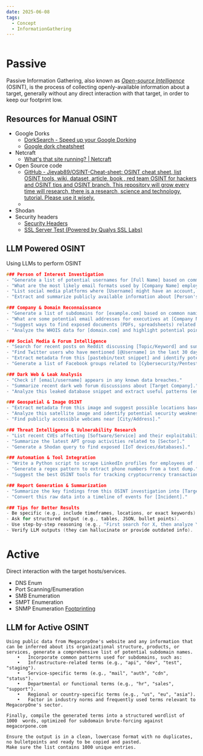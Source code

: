 ```yaml
---
date: 2025-06-08
tags:
  - Concept
  - InformationGathering
---
```



```table-of-contents
```



# Passive
Passive Information Gathering, also known as [_Open-source Intelligence_](https://osintframework.com/) (OSINT), is the process of collecting openly-available information about a target, generally without any direct interaction with that target, in order to keep our footprint low.

## Resources for Manual OSINT
- Google Dorks
	- [DorkSearch - Speed up your Google Dorking](https://dorksearch.com/)
	- [Google dork cheatsheet](https://gist.github.com/sundowndev/283efaddbcf896ab405488330d1bbc06)
- Netcraft
	- [What's that site running? | Netcraft](https://sitereport.netcraft.com/)
- Open Source code
	- [GitHub - Jieyab89/OSINT-Cheat-sheet: OSINT cheat sheet, list OSINT tools, wiki, dataset, article, book , red team OSINT for hackers and OSINT tips and OSINT branch. This repository will grow every time will research, there is a research, science and technology, tutorial. Please use it wisely.](https://github.com/Jieyab89/OSINT-Cheat-sheet?tab=readme-ov-file)
	- 
- Shodan
- Security headers
	- [Security Headers](https://securityheaders.com/)
	- [SSL Server Test (Powered by Qualys SSL Labs)](https://www.ssllabs.com/ssltest/)


## LLM Powered OSINT
Using LLMs to perform OSINT

```c
### Person of Interest Investigation
- "Generate a list of potential usernames for [Full Name] based on common naming conventions."
- "What are the most likely email formats used by [Company Name] employees?"
- "List social media platforms where [Username] might have an account, and suggest search techniques."
- "Extract and summarize publicly available information about [Person's Name] from LinkedIn, Twitter, and GitHub."

### Company & Domain Reconnaissance
- "Generate a list of subdomains for [example.com] based on common naming patterns."
- "What are some potential email addresses for executives at [Company Name]?"
- "Suggest ways to find exposed documents (PDFs, spreadsheets) related to [Target Organization]."
- "Analyze the WHOIS data for [domain.com] and highlight potential points of contact."

### Social Media & Forum Intelligence
- "Search for recent posts on Reddit discussing [Topic/Keyword] and summarize key findings."
- "Find Twitter users who have mentioned [@Username] in the last 30 days."
- "Extract metadata from this [pastebin/text snippet] and identify potential leads."
- "Generate a list of Facebook groups related to [Cybersecurity/Pentesting]."

### Dark Web & Leak Analysis
- "Check if [email/username] appears in any known data breaches."
- "Summarize recent dark web forum discussions about [Target Company]."
- "Analyze this leaked database snippet and extract useful patterns (emails, passwords, etc.)."

### Geospatial & Image OSINT
- "Extract metadata from this image and suggest possible locations based on EXIF data."
- "Analyze this satellite image and identify potential security weaknesses in [Location]."
- "Find publicly accessible webcams near [City/Address]."

### Threat Intelligence & Vulnerability Research
- "List recent CVEs affecting [Software/Service] and their exploitability."
- "Summarize the latest APT group activities related to [Sector]."
- "Generate a Shodan query to find exposed [IoT devices/databases]."

### Automation & Tool Integration
- "Write a Python script to scrape LinkedIn profiles for employees of [Company]."
- "Generate a regex pattern to extract phone numbers from a text dump."
- "Suggest the best OSINT tools for tracking cryptocurrency transactions."

### Report Generation & Summarization
- "Summarize the key findings from this OSINT investigation into [Target] in a structured report."
- "Convert this raw data into a timeline of events for [Incident]."

### Tips for Better Results
- Be specific (e.g., include timeframes, locations, or exact keywords).
- Ask for structured output (e.g., tables, JSON, bullet points).
- Use step-by-step reasoning (e.g., "First search for X, then analyze Y...").
- Verify LLM outputs (they can hallucinate or provide outdated info).
```



# Active
Direct interaction with the target hosts/services.

- DNS Enum
- Port Scanning/Enumeration
- SMB Enumeration
- SMPT Enumeration
- SNMP Enumeration
[Footprinting](Footprinting.md)

## LLM for Active OSINT
```
Using public data from MegacorpOne's website and any information that can be inferred about its organizational structure, products, or services, generate a comprehensive list of potential subdomain names.
	•	Incorporate common patterns used for subdomains, such as:
	•	Infrastructure-related terms (e.g., "api", "dev", "test", "staging").
	•	Service-specific terms (e.g., "mail", "auth", "cdn", "status").
	•	Departmental or functional terms (e.g., "hr", "sales", "support").
	•	Regional or country-specific terms (e.g., "us", "eu", "asia").
	•	Factor in industry norms and frequently used terms relevant to MegacorpOne's sector.

Finally, compile the generated terms into a structured wordlist of 1000  words, optimized for subdomain brute-forcing against megacorpone.com

Ensure the output is in a clean, lowercase format with no duplicates, no bulletpoints and ready to be copied and pasted.
Make sure the list contains 1000 unique entries.
```
